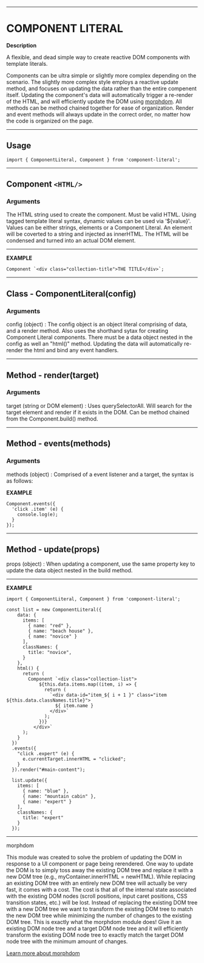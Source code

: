 ******************************************** 
# COMPONENT LITERAL

**Description**

A flexible, and dead simple way to create reactive DOM components with template literals.

Components can be ultra simple or slightly more complex depending on the scenario. The slightly more complex style employs a reactive update method, and focuses on updating the data rather than the entire compenent itself. Updating the component's data will automatically trigger a re-render of the HTML, and will efficiently update the DOM using [morphdom](https://github.com/patrick-steele-idem/morphdom). All methods can be method chained together for ease of organization. Render and event methods will always update in the correct order, no matter how the code is organized on the page.

********************************************

## Usage

    import { ComponentLiteral, Component } from 'component-literal';

********************************************

## Component `<HTML/>`

### Arguments

The HTML string used to create the component. Must be valid HTML. Using tagged template literal syntax, dynamic values can be used via '${value}'. Values can be either strings, elements or a Component Literal. An element will be coverted to a string and injected as innerHTML. The HTML will be condensed and turned into an actual DOM element.

********************************************

**EXAMPLE**

    Component `<div class="collection-title">THE TITLE</div>`;

********************************************

## Class - ComponentLiteral(config)

### Arguments

config (object) :
The config object is an object literal comprising of data, and a render method. Also uses the shorthand sytax for creating Component Literal components. There must be a data object nested in the config as well an "html()" method. Updating the data will automatically re-render the html and bind any event handlers.

********************************************

## Method - render(target)

### Arguments

target (string or DOM element) :
Uses querySelectorAll. Will search for the target element and render if it exists in the DOM. Can be method chained from the Component.build() method.

********************************************

## Method - events(methods)

### Arguments

methods (object) :
Comprised of a event listener and a target, the syntax is as follows:

**EXAMPLE**
  
    Component.events({
      'click .item' (e) {
        console.log(e);
      }
    });

********************************************
## Method - update(props)

props (object) :
When updating a component, use the same property key to update the data object nested in the build method.

********************************************

**EXAMPLE**

    import { ComponentLiteral, Component } from 'component-literal';

    const list = new ComponentLiteral({
        data: {
          items: [
            { name: "red" }, 
            { name: "beach house" }, 
            { name: "novice" }
          ],
          classNames: {
            title: "novice",
          }
        },
        html() {
          return (
            Component `<div class="collection-list">
                ${this.data.items.map((item, i) => {
                  return (
                    `<div data-id="item_${ i + 1 }" class="item ${this.data.classNames.title}">
                      ${ item.name }
                    </div>`
                  );
                })}
              </div>`
          );
        }
      })
      .events({
        "click .expert" (e) {
          e.currentTarget.innerHTML = "clicked";
        }
      }).render("#main-content");

      list.update({ 
        items: [
          { name: "blue" }, 
          { name: "mountain cabin" }, 
          { name: "expert" }
        ], 
        classNames: { 
          title: "expert" 
        }
      });


********************************************
morphdom

This module was created to solve the problem of updating the DOM in response to a UI component or page being rerendered. One way to update the DOM is to simply toss away the existing DOM tree and replace it with a new DOM tree (e.g., myContainer.innerHTML = newHTML). While replacing an existing DOM tree with an entirely new DOM tree will actually be very fast, it comes with a cost. The cost is that all of the internal state associated with the existing DOM nodes (scroll positions, input caret positions, CSS transition states, etc.) will be lost. Instead of replacing the existing DOM tree with a new DOM tree we want to transform the existing DOM tree to match the new DOM tree while minimizing the number of changes to the existing DOM tree. This is exactly what the morphdom module does! Give it an existing DOM node tree and a target DOM node tree and it will efficiently transform the existing DOM node tree to exactly match the target DOM node tree with the minimum amount of changes.

[Learn more about morphdom](https://github.com/patrick-steele-idem/morphdom)